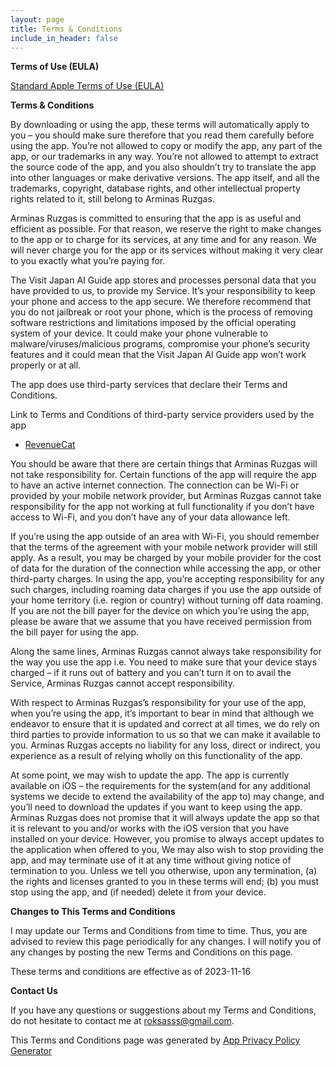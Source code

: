 ```yaml
---
layout: page
title: Terms & Conditions
include_in_header: false
---
```

**Terms of Use (EULA)**

[Standard Apple Terms of Use (EULA)](https://www.apple.com/legal/internet-services/itunes/dev/stdeula/)


**Terms & Conditions**

By downloading or using the app, these terms will automatically apply to you – you should make sure therefore that you read them carefully before using the app. You’re not allowed to copy or modify the app, any part of the app, or our trademarks in any way. You’re not allowed to attempt to extract the source code of the app, and you also shouldn’t try to translate the app into other languages or make derivative versions. The app itself, and all the trademarks, copyright, database rights, and other intellectual property rights related to it, still belong to Arminas Ruzgas.

Arminas Ruzgas is committed to ensuring that the app is as useful and efficient as possible. For that reason, we reserve the right to make changes to the app or to charge for its services, at any time and for any reason. We will never charge you for the app or its services without making it very clear to you exactly what you’re paying for.

The Visit Japan AI Guide app stores and processes personal data that you have provided to us, to provide my Service. It’s your responsibility to keep your phone and access to the app secure. We therefore recommend that you do not jailbreak or root your phone, which is the process of removing software restrictions and limitations imposed by the official operating system of your device. It could make your phone vulnerable to malware/viruses/malicious programs, compromise your phone’s security features and it could mean that the Visit Japan AI Guide app won’t work properly or at all.

The app does use third-party services that declare their Terms and Conditions.

Link to Terms and Conditions of third-party service providers used by the app

*   [RevenueCat](https://www.revenuecat.com/terms)

You should be aware that there are certain things that Arminas Ruzgas will not take responsibility for. Certain functions of the app will require the app to have an active internet connection. The connection can be Wi-Fi or provided by your mobile network provider, but Arminas Ruzgas cannot take responsibility for the app not working at full functionality if you don’t have access to Wi-Fi, and you don’t have any of your data allowance left.

If you’re using the app outside of an area with Wi-Fi, you should remember that the terms of the agreement with your mobile network provider will still apply. As a result, you may be charged by your mobile provider for the cost of data for the duration of the connection while accessing the app, or other third-party charges. In using the app, you’re accepting responsibility for any such charges, including roaming data charges if you use the app outside of your home territory (i.e. region or country) without turning off data roaming. If you are not the bill payer for the device on which you’re using the app, please be aware that we assume that you have received permission from the bill payer for using the app.

Along the same lines, Arminas Ruzgas cannot always take responsibility for the way you use the app i.e. You need to make sure that your device stays charged – if it runs out of battery and you can’t turn it on to avail the Service, Arminas Ruzgas cannot accept responsibility.

With respect to Arminas Ruzgas’s responsibility for your use of the app, when you’re using the app, it’s important to bear in mind that although we endeavor to ensure that it is updated and correct at all times, we do rely on third parties to provide information to us so that we can make it available to you. Arminas Ruzgas accepts no liability for any loss, direct or indirect, you experience as a result of relying wholly on this functionality of the app.

At some point, we may wish to update the app. The app is currently available on iOS – the requirements for the system(and for any additional systems we decide to extend the availability of the app to) may change, and you’ll need to download the updates if you want to keep using the app. Arminas Ruzgas does not promise that it will always update the app so that it is relevant to you and/or works with the iOS version that you have installed on your device. However, you promise to always accept updates to the application when offered to you, We may also wish to stop providing the app, and may terminate use of it at any time without giving notice of termination to you. Unless we tell you otherwise, upon any termination, (a) the rights and licenses granted to you in these terms will end; (b) you must stop using the app, and (if needed) delete it from your device.

**Changes to This Terms and Conditions**

I may update our Terms and Conditions from time to time. Thus, you are advised to review this page periodically for any changes. I will notify you of any changes by posting the new Terms and Conditions on this page.

These terms and conditions are effective as of 2023-11-16

**Contact Us**

If you have any questions or suggestions about my Terms and Conditions, do not hesitate to contact me at roksasss@gmail.com.

This Terms and Conditions page was generated by [App Privacy Policy Generator](https://app-privacy-policy-generator.nisrulz.com/)
